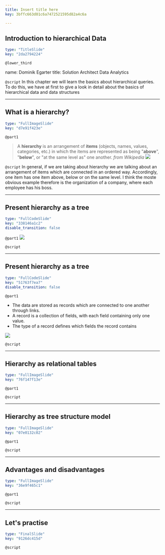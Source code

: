 ```yaml
---
title: Insert title here
key: 3bffc663d01c6a7472521595d82a4c6a

---
```

## Introduction to hierarchical Data

```yaml
type: "TitleSlide"
key: "2da2794224"
```

`@lower_third`

name: Dominik Egarter
title: Solution Architect Data Analytics


`@script`
In this chapter we will learn the basics about hierarchical queries. To do this, we have at first to give a look in detail about the basics of hierarchical data and data structures


---
## What is a hierarchy?

```yaml
type: "FullImageSlide"
key: "d7e91f423e"
```

`@part1`
> A **hierarchy** is an arrangement of **items** 
(objects, names, values, categories, etc.) in which the items are represented as being "**above**", "**below**", or "at the same level as" one another.
_from Wikipedia_
![](https://assets.datacamp.com/production/repositories/4213/datasets/bb9182cfc37b4d0abc3290a77b91330a7ef9af91/hierarchyGeneral.jpg)


`@script`
In general, if we are taking about hierarchy we are talking about an arrangement of items which are connected in an ordered way. Accordingly, one item has one item above, below or on the same level. I think the moste obvious example therefore is the organization of a company, where each employee has his boss.


---
## Present hierarchy as a tree

```yaml
type: "FullCodeSlide"
key: "338146a1c2"
disable_transition: false
```

`@part1`
![](https://assets.datacamp.com/production/repositories/4213/datasets/64b5ed02c0f1ff079c3d1779faaa6d13c4bfeec7/differentStructures.png)


`@script`



---
## Present hierarchy as a tree

```yaml
type: "FullCodeSlide"
key: "51763f7ea7"
disable_transition: false
```

`@part1`
- The data are stored as records which are connected to one another through links. 
- A record is a collection of fields, with each field containing only one value. 
- The type of a record defines which fields the record contains

![](https://assets.datacamp.com/production/repositories/4213/datasets/36906347a2c4fb68d4de6c053410229d3d4924d0/compareStructure.png)


`@script`



---
## Hierarchy as relational tables

```yaml
type: "FullImageSlide"
key: "76f147f13e"
```

`@part1`



`@script`



---
## Hierarchy as tree structure model

```yaml
type: "FullImageSlide"
key: "07e0132c02"
```

`@part1`



`@script`



---
## Advantages and disadvantages

```yaml
type: "FullImageSlide"
key: "36e9f465c1"
```

`@part1`



`@script`



---
## Let's practise

```yaml
type: "FinalSlide"
key: "9126dc415d"
```

`@script`


